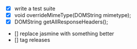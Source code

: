 - [x] write a test suite
- [x] void overrideMimeType(DOMString mimetype);
- [x] DOMString getAllResponseHeaders();
- [] replace jasmine with something better
- [] tag releases
